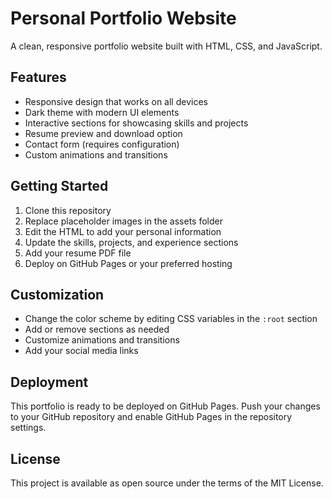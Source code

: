 # Personal Portfolio Website

A clean, responsive portfolio website built with HTML, CSS, and JavaScript.

## Features

- Responsive design that works on all devices
- Dark theme with modern UI elements
- Interactive sections for showcasing skills and projects
- Resume preview and download option
- Contact form (requires configuration)
- Custom animations and transitions

## Getting Started

1. Clone this repository
2. Replace placeholder images in the assets folder
3. Edit the HTML to add your personal information
4. Update the skills, projects, and experience sections
5. Add your resume PDF file
6. Deploy on GitHub Pages or your preferred hosting

## Customization

- Change the color scheme by editing CSS variables in the `:root` section
- Add or remove sections as needed
- Customize animations and transitions
- Add your social media links

## Deployment

This portfolio is ready to be deployed on GitHub Pages. Push your changes to your GitHub repository and enable GitHub Pages in the repository settings.

## License

This project is available as open source under the terms of the MIT License.
